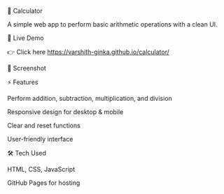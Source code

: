 🧮 Calculator

A simple web app to perform basic arithmetic operations with a clean UI.

🚀 Live Demo

👉 Click here https://varshith-ginka.github.io/calculator/

📸 Screenshot

⚡ Features

Perform addition, subtraction, multiplication, and division

Responsive design for desktop & mobile

Clear and reset functions

User-friendly interface

🛠️ Tech Used

HTML, CSS, JavaScript

GitHub Pages for hosting
